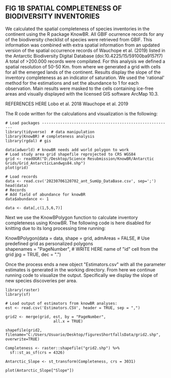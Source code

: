 
## FIG 1B SPATIAL COMPLETENESS OF BIODIVERSITY INVENTORIES 

We calculated the spatial completeness of species inventories in the continent using the R package KnowBR.
All GBIF ocurrence records for any of the biodiversity checklist of species were retrieved from GBIF. This information was combined with extra spatial information from
an updated version of the spatial occurrence records of Wauchope et al. (2019) listed in the Antarctic Biodiversity Digital Database (doi:10.4225/15/59100ba9157f7) 
A total of >200.000 records were compilated. For this analysis we defined a spatial resolution of 50-50 Km. from where we generated a grid with cells for all the emerged lands of the continent.
Results display the slope of the inventory completeness as an indicator of saturation. We used the 'rational' method for the estimations and set the abundance to 1 for each observation.
Main results were masked to the cells containing ice-free areas and visually displayed with the licensed GIS software ArcMap 10.3.

REFERENCES HERE 
Lobo et al. 2018
Wauchope et al. 2019 

The R code written for the calculations and visualization is the following:

```{r message=FALSE, warning=FALSE}
# Load packages ---------------------------------------------------------
library(tidyverse)  # data manipulation
library(KnowBR) # completeness analysis
library(rgdal) # gis

data(adworld) # knowBR needs add world polygon to work 
# Load study area grid shapefile reprojected to CRS WGS84
grid <- readOGR("D:/Desktop/Science Resubmission/KnowBR/Antarctic Grids/Grid_AntarcticLandwgs84.shp")
plot(grid)
```

```{r message=FALSE, warning=FALSE}
# Load records
data <- read.csv('20230706120702_ant_SumUp_DataBase.csv', sep=';')
head(data)
# Records
# Add field of abundance for knowBR
data$abundance <- 1

data <- data[,c(1,5,6,7)]
```

Next we use the KnowBPolygon function to calculate inventory completeness using KnowBR. The following code is here disabled for knitting due to its long processing time running:

KnowBPolygon(data = data, 
             shape = grid, admAreas = FALSE,  # Use predefined grid as personalized polygons  
             shapenames = "PageNumber",    # WRITE HERE name of "id" cell from the grid
             jpg = TRUE, dec = ".")

Once the process ends a new object "Estimators.csv" with all the parameter estimates is generated in the working directory. From here we continue running code to visualize the output. Specifically we display the slope of new species discoveries per area.

```{r message=FALSE, warning=FALSE}
library(raster)
library(sf)

# Load output of estimators from knowBR analyses:
est <- read.csv('Estimators.CSV', header = TRUE, sep = ",")

grid2 <- merge(grid, est, by = "PageNumber",
                     all.x = TRUE)

shapefile(grid2, filename="C:/Users/Usuario/Desktop/figuresShortfallsData/grid2.shp", overwrite=TRUE)

Completeness <- raster::shapefile("grid2.shp") %>%
  sf::st_as_sf(crs = 4326)

Antarctic_Slope <- st_transform(Completeness, crs = 3031)

plot(Antarctic_Slope["Slope"])
```
